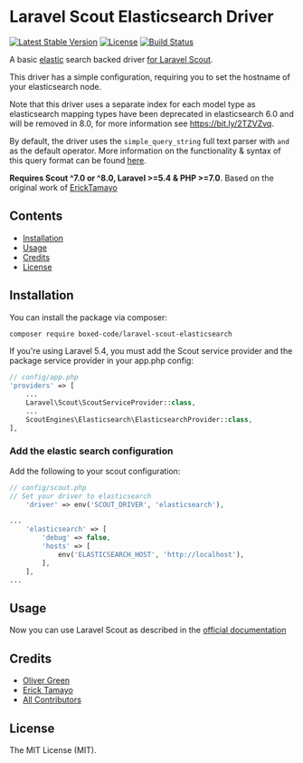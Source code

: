 # Laravel Scout Elasticsearch Driver

[![Latest Stable Version](https://poser.pugx.org/boxed-code/laravel-scout-elasticsearch/v/stable)](https://packagist.org/packages/boxed-code/laravel-scout-elasticsearch)
[![License](https://poser.pugx.org/boxed-code/laravel-scout-elasticsearch/license)](https://packagist.org/packages/boxed-code/laravel-scout-elasticsearch)
[![Build Status](https://travis-ci.com/boxed-code/laravel-scout-elasticsearch.svg?branch=master)](https://travis-ci.com/boxed-code/laravel-scout-elasticsearch)

A basic [elastic](https://www.elastic.co/products/elasticsearch) search backed driver [for Laravel Scout](https://laravel.com/docs/6.0/scout). 

This driver has a simple configuration, requiring you to set the hostname of your elasticsearch node.

Note that this driver uses a separate index for each model type as elasticsearch mapping types have been deprecated in elasticsearch 6.0 and will be removed in 8.0, for more information see https://bit.ly/2TZVZvq.

By default, the driver uses the `simple_query_string` full text parser with `and` as the default operator. More information on the functionality & syntax of this query format can be found [here](https://www.elastic.co/guide/en/elasticsearch/reference/current/query-dsl-simple-query-string-query.html).

**Requires Scout ^7.0 or ^8.0, Laravel >=5.4 & PHP >=7.0**. Based on the original work of [ErickTamayo](https://github.com/ErickTamayo/laravel-scout-elastic)

## Contents

- [Installation](#installation)
- [Usage](#usage)
- [Credits](#credits)
- [License](#license)

## Installation

You can install the package via composer:

``` bash
composer require boxed-code/laravel-scout-elasticsearch
```

If you're using Laravel 5.4, you must add the Scout service provider and the package service provider in your app.php config:

```php
// config/app.php
'providers' => [
    ...
    Laravel\Scout\ScoutServiceProvider::class,
    ...
    ScoutEngines\Elasticsearch\ElasticsearchProvider::class,
],
```

### Add the elastic search configuration

Add the following to your scout configuration:

```php
// config/scout.php
// Set your driver to elasticsearch
    'driver' => env('SCOUT_DRIVER', 'elasticsearch'),

...
    'elasticsearch' => [
        'debug' => false,
        'hosts' => [
            env('ELASTICSEARCH_HOST', 'http://localhost'),
        ],
    ],
...
```

## Usage

Now you can use Laravel Scout as described in the [official documentation](https://laravel.com/docs/5.8/scout)

## Credits

- [Oliver Green](https://github.com/olsgreen)
- [Erick Tamayo](https://github.com/ericktamayo)
- [All Contributors](../../contributors)

## License

The MIT License (MIT).
